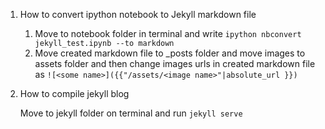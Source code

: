 

1. How to convert ipython notebook to Jekyll markdown file
	  
	1. Move to notebook folder in terminal and write 
      ```ipython nbconvert jekyll_test.ipynb --to markdown```     
	2. Move created markdown file to _posts folder and move images to assets folder and then change images urls in created markdown file as
  ```![<some name>]({{"/assets/<image name>"|absolute_url }})```


2. How to compile jekyll blog

   Move to jekyll folder on terminal and run
   ```jekyll serve```